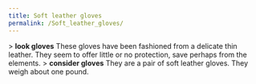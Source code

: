 ```yaml
---
title: Soft leather gloves
permalink: /Soft_leather_gloves/
---
```


\> **look gloves**
These gloves have been fashioned from a delicate thin leather. They seem
to
offer little or no protection, save perhaps from the elements.
\> **consider gloves**
They are a pair of soft leather gloves.
They weigh about one pound.